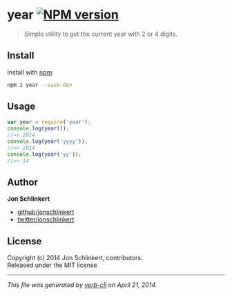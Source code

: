 # year [![NPM version](https://badge.fury.io/js/year.png)](http://badge.fury.io/js/year)

> Simple utility to get the current year with 2 or 4 digits.

## Install
Install with [npm](npmjs.org):

```bash
npm i year --save-dev
```


## Usage

```js
var year = require('year');
console.log(year());
//=> 2014
console.log(year('yyyy'));
//=> 2014
console.log(year('yy'));
//=> 14
```

## Author

**Jon Schlinkert**

+ [github/jonschlinkert](https://github.com/jonschlinkert)
+ [twitter/jonschlinkert](http://twitter.com/jonschlinkert)

## License
Copyright (c) 2014 Jon Schlinkert, contributors.  
Released under the MIT license

***

_This file was generated by [verb-cli](https://github.com/assemble/verb-cli) on April 21, 2014._
